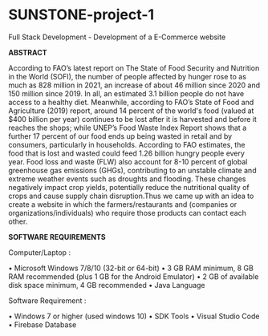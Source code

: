 # SUNSTONE-project-1
Full Stack Development - Development of a E-Commerce website 

**ABSTRACT**

According to FAO’s latest report on The State of Food Security and Nutrition in the World (SOFI), the number of people affected by hunger rose
to as much as 828 million in 2021, an increase of about 46 million since 2020 and 150 million since 2019. In all, an estimated 3.1 billion people do
not have access to a healthy diet. Meanwhile, according to FAO’s State of Food and Agriculture (2019) report, around 14 percent of the world's food (valued at $400 billion per year) continues to be lost after it is harvested and before it reaches the shops; while UNEP’s Food Waste Index Report shows that a further 17
percent of our food ends up being wasted in retail and by consumers, particularly in households. According to FAO estimates, the food that is lost
and wasted could feed 1.26 billion hungry people every year. Food loss and waste (FLW) also account for 8-10 percent of global greenhouse gas
emissions (GHGs), contributing to an unstable climate and extreme weather events such as droughts and flooding. These changes negatively
impact crop yields, potentially reduce the nutritional quality of crops and cause supply chain disruption.Thus we came up with an idea to create a website in which the farmers/restaurants and (companies or organizations/individuals) who require those products can contact each other.


**SOFTWARE REQUIREMENTS**
 
 Computer/Laptop :
 
 • Microsoft Windows 7/8/10 (32-bit or 64-bit)
 • 3 GB RAM minimum, 8 GB RAM recommended (plus 1 GB for the Android Emulator)
 • 2 GB of available disk space minimum, 4 GB recommended
 • Java Language
 
 
Software Requirement :

 • Windows 7 or higher (used windows 10)
 • SDK Tools
 • Visual Studio Code
 • Firebase Database
 
